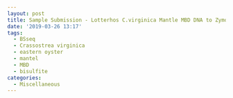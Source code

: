 ```yaml
---
layout: post
title: Sample Submission - Lotterhos C.virginica Mantle MBD DNA to ZymoResearch for BSseq
date: '2019-03-26 13:17'
tags: 
  - BSseq
  - Crassostrea virginica
  - eastern oyster
  - mantel
  - MBD
  - bisulfite
categories: 
  - Miscellaneous
---
```

